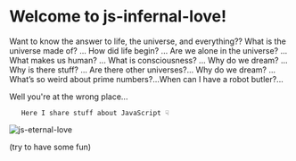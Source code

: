 # Welcome to js-infernal-love!


Want to know the answer to life, the universe, and everything??  What is the universe made of? ... How did life begin? ...
 Are we alone in the universe? ...
 What makes us human? ...
What is consciousness? ... Why do we dream? ...
 Why is there stuff? ...
 Are there other universes?... Why do we dream? ... What’s so weird about prime numbers?...When can I have a robot butler?...

Well you're at the wrong place...


       Here I share stuff about JavaScript ☟


![js-eternal-love](https://cdn.shopify.com/s/files/1/1321/6369/products/DSCF1961_grande.jpg?v=1518578452)


(try to have some fun)

